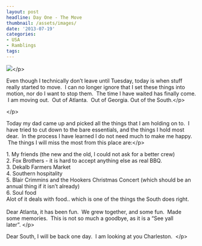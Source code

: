 ```yaml
---
layout: post
headline: Day One - The Move
thumbnail: /assets/images/
date: '2013-07-19'
categories:
- USA
- Ramblings
tags: 
---
```


<p><img src="http:&#47;&#47;media.tumblr.com&#47;86f9f4e9f8115f5a1cdf9fadfc2b0578&#47;tumblr_inline_mq5wt06UC21qz4rgp.jpg" &#47;><&#47;p></p>
<p>Even though I technically don&rsquo;t leave until Tuesday, today is when stuff really started to move. &nbsp;I can no longer ignore that I set these things into motion, nor do I want to stop them. &nbsp;The time I have waited has finally come. &nbsp;I am moving out. &nbsp;Out of Atlanta. &nbsp;Out of Georgia. Out of the South.<&#47;p></p>
<p><a id="more"></a><a id="more-5106"></a><&#47;p></p>
<p>Today my dad came up and picked all the things that I am holding on to. &nbsp;I have tried to cut down to the bare essentials, and the things I hold most dear. &nbsp;In the process I have learned I do not need much to make me happy. &nbsp;The things I will miss the most from this place are:<&#47;p></p>
<p>1. My friends (the new and the old, I could not ask for a better crew)<br &#47;>2. Fox Brothers - it is hard to accept anything else as real BBQ. &nbsp;<br &#47;>3. Dekalb Farmers Market<br &#47;>4. Southern hospitality<br &#47;>5. Blair Crimmins and the Hookers Christmas Concert (which should be an annual thing if it isn&rsquo;t already)<br &#47;>6. Soul food<br &#47;>Alot of it deals with food.. which is one of the things the South does right.&nbsp;<br &#47;><br &#47;>Dear Atlanta, it has been fun. &nbsp;We grew together, and some fun. &nbsp;Made some memories. &nbsp;This is not so much a goodbye, as it is a &ldquo;See yall later&rdquo;.&nbsp;<&#47;p></p>
<p>Dear South, I will be back one day. &nbsp;I am looking at you Charleston. &nbsp;<&#47;p></p>
